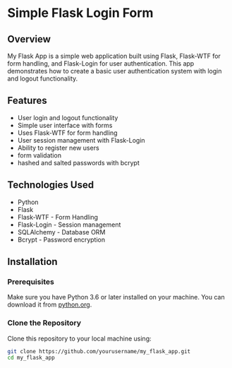 # Simple Flask Login Form

## Overview

My Flask App is a simple web application built using Flask, Flask-WTF for form handling, and Flask-Login for user authentication. This app demonstrates how to create a basic user authentication system with login and logout functionality.

## Features

- User login and logout functionality
- Simple user interface with forms
- Uses Flask-WTF for form handling
- User session management with Flask-Login
- Ability to register new users
- form validation
- hashed and salted passwords with bcrypt

## Technologies Used

- Python
- Flask
- Flask-WTF - Form Handling
- Flask-Login - Session management
- SQLAlchemy - Database ORM
- Bcrypt - Password encryption

## Installation

### Prerequisites

Make sure you have Python 3.6 or later installed on your machine. You can download it from [python.org](https://www.python.org/downloads/).

### Clone the Repository

Clone this repository to your local machine using:

```bash
git clone https://github.com/yourusername/my_flask_app.git
cd my_flask_app
